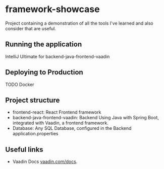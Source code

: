 # framework-showcase

Project containing a demonstration of all the tools I've learned and also consider that are
useful.

## Running the application

IntelliJ Ultimate for backend-java-frontend-vaadin

## Deploying to Production

TODO Docker

## Project structure

- frontend-react: React Frontend framework
- backend-java-frontend-vaadin: Backend Using Java with Spring Boot, integrated with Vaadin, a frontend framework.
- Database: Any SQL Database, configured in the Backend application.properties

## Useful links

- Vaadin Docs [vaadin.com/docs](https://vaadin.com/docs).

